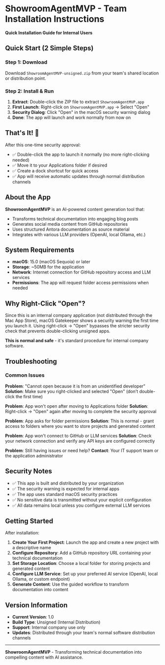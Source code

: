 # ShowroomAgentMVP - Team Installation Instructions

**Quick Installation Guide for Internal Users**

## Quick Start (2 Simple Steps)

### Step 1: Download
Download `ShowroomAgentMVP-unsigned.zip` from your team's shared location or distribution point.

### Step 2: Install & Run
1. **Extract**: Double-click the ZIP file to extract `ShowroomAgentMVP.app`
2. **First Launch**: Right-click on `ShowroomAgentMVP.app` → Select "Open"
3. **Security Dialog**: Click "Open" in the macOS security warning dialog
4. **Done**: The app will launch and work normally from now on

## That's It! 🎉

After this one-time security approval:
- ✅ Double-click the app to launch it normally (no more right-clicking needed)
- ✅ Move it to your Applications folder if desired
- ✅ Create a dock shortcut for quick access
- ✅ App will receive automatic updates through normal distribution channels

## About the App

**ShowroomAgentMVP** is an AI-powered content generation tool that:
- Transforms technical documentation into engaging blog posts
- Generates social media content from GitHub repositories
- Uses structured Antora documentation as source material
- Integrates with various LLM providers (OpenAI, local Ollama, etc.)

## System Requirements

- **macOS**: 15.0 (macOS Sequoia) or later
- **Storage**: ~50MB for the application
- **Network**: Internet connection for GitHub repository access and LLM services
- **Permissions**: The app will request folder access permissions when needed

## Why Right-Click "Open"?

Since this is an internal company application (not distributed through the Mac App Store), macOS Gatekeeper shows a security warning the first time you launch it. Using right-click → "Open" bypasses the stricter security check that prevents double-clicking unsigned apps.

**This is normal and safe** - it's standard procedure for internal company software.

## Troubleshooting

### Common Issues

**Problem**: "Cannot open because it is from an unidentified developer"
**Solution**: Make sure you right-clicked and selected "Open" (don't double-click the first time)

**Problem**: App won't open after moving to Applications folder
**Solution**: Right-click → "Open" again after moving to complete the security approval

**Problem**: App asks for folder permissions
**Solution**: This is normal - grant access to folders where you want to store projects and generated content

**Problem**: App won't connect to GitHub or LLM services
**Solution**: Check your network connection and verify any API keys are configured correctly

**Problem**: Still having issues or need help?
**Contact**: Your IT support team or the application administrator

## Security Notes

- ✅ This app is built and distributed by your organization
- ✅ The security warning is expected for internal apps
- ✅ The app uses standard macOS security practices
- ✅ No sensitive data is transmitted without your explicit configuration
- ✅ All data remains local unless you configure external LLM services

## Getting Started

After installation:

1. **Create Your First Project**: Launch the app and create a new project with a descriptive name
2. **Configure Repository**: Add a GitHub repository URL containing your technical documentation
3. **Set Storage Location**: Choose a local folder for storing projects and generated content
4. **Configure LLM Service**: Set up your preferred AI service (OpenAI, local Ollama, or custom endpoint)
5. **Generate Content**: Use the guided workflow to transform documentation into content

## Version Information

- **Current Version**: 1.0
- **Build Type**: Unsigned (Internal Distribution)
- **Support**: Internal company use only
- **Updates**: Distributed through your team's normal software distribution channels

---

**ShowroomAgentMVP** - Transforming technical documentation into compelling content with AI assistance.